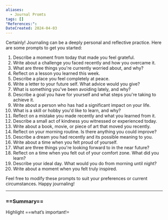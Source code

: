 ```yaml
---
aliases:
  - Journal Promts
tags: []
"References:": 
DateCreated: 2024-04-03
---
```

Certainly! Journaling can be a deeply personal and reflective practice. Here are some prompts to get you started:

1. Describe a moment from today that made you feel grateful.
2. Write about a challenge you faced recently and how you overcame it.
3. What are three things you're currently worried about, and why?
4. Reflect on a lesson you learned this week.
5. Describe a place you feel completely at peace.
6. Write a letter to your future self. What advice would you give?
7. What is something you've been avoiding lately, and why?
8. Describe a goal you have for yourself and what steps you're taking to achieve it.
9. Write about a person who has had a significant impact on your life.
10. What is a skill or hobby you'd like to learn, and why?
11. Reflect on a mistake you made recently and what you learned from it.
12. Describe a small act of kindness you witnessed or experienced today.
13. Write about a book, movie, or piece of art that moved you recently.
14. Reflect on your morning routine. Is there anything you could improve?
15. Describe a dream you had recently and its possible meaning to you.
16. Write about a time when you felt proud of yourself.
17. What are three things you're looking forward to in the near future?
18. Reflect on a time when you felt out of your comfort zone. What did you learn?
19. Describe your ideal day. What would you do from morning until night?
20. Write about a moment when you felt truly inspired.

Feel free to modify these prompts to suit your preferences or current circumstances. Happy journaling!

---
### ==Summary==
Highlight ==what’s important!=